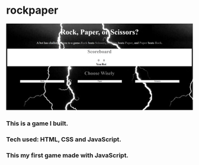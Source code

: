 # rockpaper


![](rock,paper,scissors\rock.png)

### This is a game I built.
### Tech used: HTML, CSS and JavaScript.
### This my first game made with JavaScript.   
